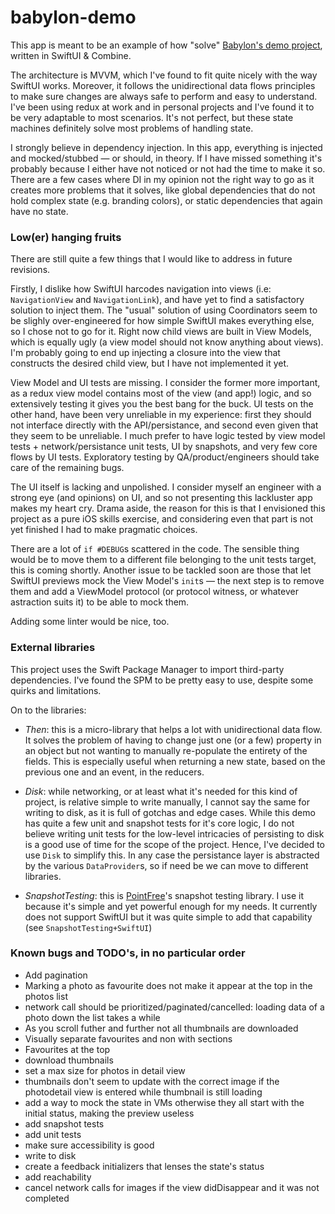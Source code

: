 # babylon-demo
This app is meant to be an example of how "solve" [Babylon's demo project](https://github.com/babylonhealth/ios-playbook/blob/master/Interview/demo.md), written in SwiftUI &amp; Combine.

The architecture is MVVM, which I've found to fit quite nicely with the way SwiftUI works. Moreover, it follows the unidirectional data flows principles to make sure changes are always safe to perform and easy to understand. I've been using redux at work and in personal projects and I've found it to be very adaptable to most scenarios. It's not perfect, but these state machines definitely solve most problems of handling state.

I strongly believe in dependency injection. In this app, everything is injected and mocked/stubbed — or should, in theory. If I have missed something it's probably because I either have not noticed or not had the time to make it so. There are a few cases where DI in my opinion not the right way to go as it creates more problems that it solves, like global dependencies that do not hold complex state (e.g. branding colors), or static dependencies that again have no state.

### Low(er) hanging fruits
There are still quite a few things that I would like to address in future revisions.

Firstly, I dislike how SwiftUI harcodes navigation into views (i.e: `NavigationView` and `NavigationLink`), and have yet to find a satisfactory solution to inject them. The "usual" solution of using Coordinators seem to be slighly over-engineered for how simple SwiftUI makes everything else, so I chose not to go for it. Right now child views are built in View Models, which is equally ugly (a view model should not know anything about views). I'm probably going to end up injecting a closure into the view that constructs the desired child view, but I have not implemented it yet.

View Model and UI tests are missing. I consider the former more important, as a redux view model contains most of the view (and app!) logic, and so extensively testing it gives you the best bang for the buck. UI tests on the other hand, have been very unreliable in my experience: first they should not interface directly with the API/persistance, and second even given that they seem to be unreliable. I much prefer to have logic tested by view model tests + network/persistance unit tests, UI by snapshots, and very few core flows by UI tests. Exploratory testing by QA/product/engineers should take care of the remaining bugs.

The UI itself is lacking and unpolished. I consider myself an engineer with a strong eye (and opinions) on UI, and so not presenting this lackluster app makes my heart cry. Drama aside, the reason for this is that I envisioned this project as a pure iOS skills exercise, and considering even that part is not yet finished I had to make pragmatic choices.

There are a lot of `if #DEBUG`s scattered in the code. The sensible thing would be to move them to a different file belonging to the unit tests target, this is coming shortly. Another issue to be tackled soon are those that let SwiftUI previews mock the View Model's `init`s — the next step is to remove them and add a ViewModel protocol (or protocol witness, or whatever astraction suits it) to be able to mock them.

Adding some linter would be nice, too.

### External libraries
This project uses the Swift Package Manager to import third-party dependencies. I've found the SPM to be pretty easy to use, despite some quirks and limitations.

On to the libraries:

* *Then*: this is a micro-library that helps a lot with unidirectional data flow. It solves the problem of having to change just one (or a few) property in an object but not wanting to manually re-populate the entirety of the fields. This is especially useful when returning a new state, based on the previous one and an event, in the reducers.

* *Disk*: while networking, or at least what it's needed for this kind of project, is relative simple to write manually, I cannot say the same for writing to disk, as it is full of gotchas and edge cases. While this demo has quite a few unit and snapshot tests for it's core logic, I do not believe writing unit tests for the low-level intricacies of persisting to disk is a good use of time for the scope of the project. Hence, I've decided to use `Disk` to simplify this. In any case the persistance layer is abstracted by the various `DataProvider`s, so if need be we can move to different libraries.

* *SnapshotTesting*: this is [PointFree](https://github.com/pointfreeco/swift-snapshot-testing)'s snapshot testing library. I use it because it's simple and yet powerful enough for my needs. It currently does not support SwiftUI but it was quite simple to add that capability (see `SnapshotTesting+SwiftUI`)

### Known bugs and TODO's, in no particular order
* Add pagination
* Marking a photo as favourite does not make it appear at the top in the photos list
* network call should be prioritized/paginated/cancelled: loading data of a photo down the list takes a while
* As you scroll futher and further not all thumbnails are downloaded
* Visually separate favourites and non with sections
* Favourites at the top
* download thumbnails
* set a max size for photos in detail view
* thumbnails don't seem to update with the correct image if the photodetail view is entered while thumbnail is still loading
* add a way to mock the state in VMs otherwise they all start with the initial status, making the preview useless
* add snapshot tests
* add unit tests
* make sure accessibility is good
* write to disk
* create a feedback initializers that lenses the state's status
* add reachability
* cancel network calls for images if the view didDisappear and it was not completed
